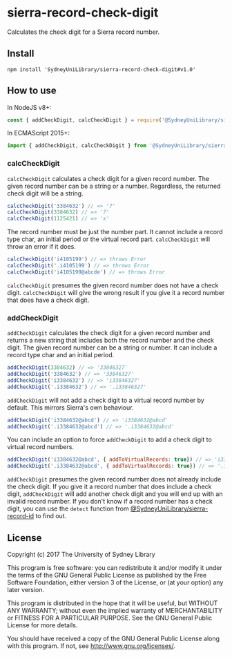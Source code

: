 # sierra-record-check-digit
Calculates the check digit for a Sierra record number.




## Install

```
npm install 'SydneyUniLibrary/sierra-record-check-digit#v1.0'
```



## How to use

In NodeJS v8+:
```js
const { addCheckDigit, calcCheckDigit } = require('@SydneyUniLibrary/sierra-record-check-digit')
```

In ECMAScript 2015+:
```js
import { addCheckDigit, calcCheckDigit } from '@SydneyUniLibrary/sierra-record-check-digit'
```

### calcCheckDigit

`calcCheckDigit` calculates a check digit for a given record number. The given record number can be a string or a number.
Regardless, the returned check digit will be a string.

```js
calcCheckDigit('3384632') // => '7'
calcCheckDigit(3384632) // => '7'
calcCheckDigit(1125421) // => 'x'
``` 

The record number must be just the number part. It cannot include a record type char, an initial period or the
virtual record part. `calcCheckDigit` will throw an error if it does.

```js
calcCheckDigit('i4105199') // => throws Error
calcCheckDigit('.i4105199') // => throws Error
calcCheckDigit('i4105199@abcde') // => throws Error
``` 

`calcCheckDigit` presumes the given record number does not have a check digit. `calcCheckDigit` will give the wrong
result if you give it a record number that does have a check digit.

### addCheckDigit

`addCheckDigit` calculates the check digit for a given record number and returns a new string that includes both the
record number and the check digit. The given record number can be a string or number. It can include a record type char
and an initial period.

```js
addCheckDigit(3384632) // => '33846327'
addCheckDigit('3384632') // => '33846327'
addCheckDigit('i3384632') // => 'i33846327'
addCheckDigit('.i3384632') // => '.i33846327'
````

`addCheckDigit` will not add a check digit to a virtual record number by default. This mirrors Sierra's own behaviour.

```js
addCheckDigit('i3384632@abcd') // => 'i3384632@abcd'
addCheckDigit('.i3384632@abcd') // => '.i3384632@abcd'
````

You can include an option to force `addCheckDigit` to add a check digit to virtual record numbers.

```js
addCheckDigit('i3384632@abcd', { addToVirtualRecords: true}) // => 'i33846327@abcd'
addCheckDigit('.i3384632@abcd', { addToVirtualRecords: true}) // => '.i33846327@abcd'
````

`addCheckDigit` presumes the given record number does not already include the check digit. If you give it a record number
that does include a check digit, `addCheckDigit` will add another check digit and you will end up with an invalid record
number. If you don't know if a record number has a check digit, you can use the `detect` function from
[@SydneyUniLibrary/sierra-record-id](https://github.com/SydneyUniLibrary/sierra-record-id) to find out.




## License

Copyright (c) 2017  The University of Sydney Library

This program is free software: you can redistribute it and/or modify
it under the terms of the GNU General Public License as published by
the Free Software Foundation, either version 3 of the License, or
(at your option) any later version.

This program is distributed in the hope that it will be useful,
but WITHOUT ANY WARRANTY; without even the implied warranty of
MERCHANTABILITY or FITNESS FOR A PARTICULAR PURPOSE.  See the
GNU General Public License for more details.

You should have received a copy of the GNU General Public License
along with this program.  If not, see <http://www.gnu.org/licenses/>.
